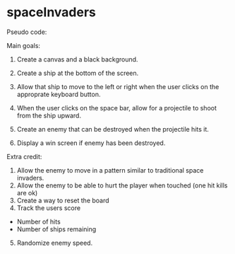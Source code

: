 # spaceInvaders

Pseudo code:

Main goals:
1. Create a canvas and a black background.

2. Create a ship at the bottom of the screen.

3. Allow that ship to move to the left or right when the user clicks on the approprate keyboard button.

4. When the user clicks on the space bar, allow for a projectile to shoot from the ship upward.

5. Create an enemy that can be destroyed when the projectile hits it.

6. Display a win screen if enemy has been destroyed.

Extra credit:
1. Allow the enemy to move in a pattern similar to traditional space invaders.
2. Allow the enemy to be able to hurt the player when touched (one hit kills are ok)
3. Create a way to reset the board
4. Track the users score
  - Number of hits
  - Number of ships remaining
5. Randomize enemy speed.
